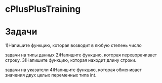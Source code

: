 # cPlusPlusTraining

# Задачи

1)Напишите функцию, которая возводит в любую степень число

задачи на типы данных
2)Напишите функцию, которая переворачивает строку.
3)Напишите функцию, которая находит длину строки.

задачи на указатели
4)Напишите функцию, которая обменивает значения двух целых переменных типа int.
